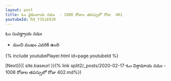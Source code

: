 ```yaml
---
layout: post
title: ఓం వైకుంఠాయ నమః  - 1008 రోజుల తపస్సులో రోజు  401
youtubeId: Rd_Y3SiE9J0
---
```

 
 
 ఓం సువక్త్రాయ నమః  
 
 - మంచి ముఖం ఎవరికి ఉంది 
 
  
 
  
 
 
 
 
 
 


{% include youtubePlayer.html id=page.youtubeId %}
 
[Next]({{ site.baseurl }}{% link  split2/_posts/2020-02-17-ఓం విశ్రామాయ నమః  - 1008 రోజుల తపస్సులో రోజు  402.md%})
 
